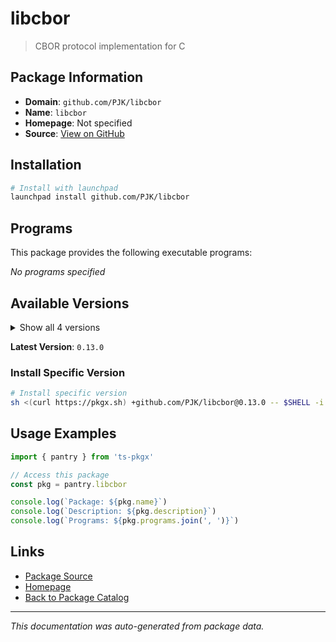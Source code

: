 # libcbor

> CBOR protocol implementation for C

## Package Information

- **Domain**: `github.com/PJK/libcbor`
- **Name**: `libcbor`
- **Homepage**: Not specified
- **Source**: [View on GitHub](https://github.com/pkgxdev/pantry/tree/main/projects/github.com/PJK/libcbor/package.yml)

## Installation

```bash
# Install with launchpad
launchpad install github.com/PJK/libcbor
```

## Programs

This package provides the following executable programs:

*No programs specified*

## Available Versions

<details>
<summary>Show all 4 versions</summary>

- `0.13.0`, `0.12.0`, `0.11.0`, `0.10.1`

</details>

**Latest Version**: `0.13.0`

### Install Specific Version

```bash
# Install specific version
sh <(curl https://pkgx.sh) +github.com/PJK/libcbor@0.13.0 -- $SHELL -i
```

## Usage Examples

```typescript
import { pantry } from 'ts-pkgx'

// Access this package
const pkg = pantry.libcbor

console.log(`Package: ${pkg.name}`)
console.log(`Description: ${pkg.description}`)
console.log(`Programs: ${pkg.programs.join(', ')}`)
```

## Links

- [Package Source](https://github.com/pkgxdev/pantry/tree/main/projects/github.com/PJK/libcbor/package.yml)
- [Homepage](#)
- [Back to Package Catalog](../../../package-catalog.md)

---

*This documentation was auto-generated from package data.*
